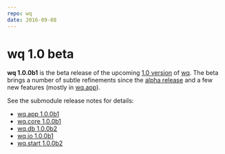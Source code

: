 ```yaml
---
repo: wq
date: 2016-09-08
---
```


# wq 1.0 beta

**wq 1.0.0b1** is the beta release of the upcoming [1.0 version](https://github.com/wq/wq/issues/22) of [wq](../index.md).  The beta brings a number of subtle refinements since the [alpha release](./wq-1.0.0a1.md) and a few new features (mostly in [wq.app](./wq.app-1.0.0b1.md)).

See the submodule release notes for details:
- [wq.app 1.0.0b1](./wq.app-1.0.0b1.md)
- [wq.core 1.0.0b1](./wq.build-1.0.0b1.md)
- [wq.db 1.0.0b2](./wq.db-1.0.0b2.md)
- [wq.io 1.0.0b1](./itertable-1.0.0b1.md)
- [wq.start 1.0.0b2](./wq.create-1.0.0b2.md)
